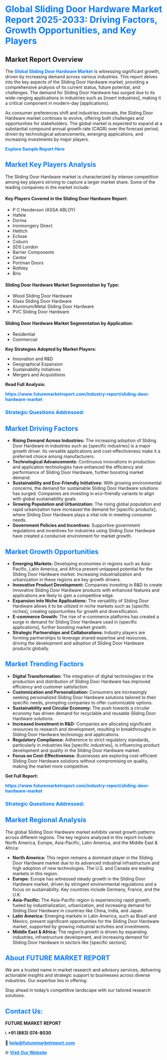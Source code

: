 <h1 style="color: #007BFF;">Global Sliding Door Hardware Market Report 2025-2033: Driving Factors, Growth Opportunities, and Key Players</h1>

<section id="overview">
<h2>Market Report Overview</h2>
<p>The <a href="https://www.futuremarketreport.com/industry-report/sliding-door-hardware-market" style="color: #007BFF; text-decoration: none;"><strong>Global Sliding Door Hardware Market</strong></a> is witnessing significant growth, driven by increasing demand across various industries. This report delves into the key aspects of the Sliding Door Hardware market, providing a comprehensive analysis of its current status, future potential, and challenges. The demand for Sliding Door Hardware has surged due to its wide-ranging applications in industries such as [insert industries], making it a critical component in modern-day [applications].</p>
<p>As consumer preferences shift and industries innovate, the Sliding Door Hardware market continues to evolve, offering both challenges and opportunities for stakeholders. The global market is expected to expand at a substantial compound annual growth rate (CAGR) over the forecast period, driven by technological advancements, emerging applications, and increasing investments by major players.</p>
</section>

<section id="overview">
<p><a href="https://www.futuremarketreport.com/request-sample/reportId=26497" style="color: #007BFF; text-decoration: none;"><strong>Explore Sample Report Here</strong></a></p>
</section>

<section id="key-players">
<h2 style="color: #007BFF;">Market Key Players Analysis</h2>
<p>The Sliding Door Hardware market is characterized by intense competition among key players striving to capture a larger market share. Some of the leading companies in the market include:</p>
<h4>Key Players Covered in the Sliding Door Hardware Report:</h4>
<ul><li>P C Henderson (ASSA ABLOY)</li><li>Hafele</li><li>Dorma</li><li>Ironmongery Direct</li><li>Hettich</li><li>Eclisse</li><li>Coburn</li><li>SDS London</li><li>Barrier Components</li><li>Centor</li><li>Portman Doors</li><li>Rothley</li><li>Brio</li></ul>
<h4>Sliding Door Hardware Market Segmentation by Type:</h4>
<ul><li>Wood Sliding Door Hardware</li><li>Glass Sliding Door Hardware</li><li>Aluminum/Metal Sliding Door Hardware</li><li>PVC Sliding Door Hardware</li></ul>

<h4>Sliding Door Hardware Market Segmentation by Application:</h4>
<ul><li>Residential</li><li>Commercial</li></ul>
<p><strong>Key Strategies Adopted by Market Players:</strong></p>
<ul>
<li>Innovation and R&D</li>
<li>Geographical Expansion</li>
<li>Sustainability Initiatives</li>
<li>Mergers and Acquisitions</li>
</ul>
</section>

<section>
<p><strong>Read Full Analysis: </strong></p><a href="https://www.futuremarketreport.com/industry-report/sliding-door-hardware-market" style="color: #007BFF; text-decoration: none;"><strong>https://www.futuremarketreport.com/industry-report/sliding-door-hardware-market</strong></a>
<h3 style="color: #007BFF;">Strategic Questions Addressed:</h3>
</section>

<section id="driving-factors">
<h2 style="color: #007BFF;">Market Driving Factors</h2>
<ul>
<li><strong>Rising Demand Across Industries:</strong> The increasing adoption of Sliding Door Hardware in industries such as [specific industries] is a major growth driver. Its versatile applications and cost-effectiveness make it a preferred choice among manufacturers.</li>
<li><strong>Technological Advancements:</strong> Continuous innovations in production and application technologies have enhanced the efficiency and performance of Sliding Door Hardware, further boosting market demand.</li>
<li><strong>Sustainability and Eco-Friendly Initiatives:</strong> With growing environmental concerns, the demand for sustainable Sliding Door Hardware solutions has surged. Companies are investing in eco-friendly variants to align with global sustainability goals.</li>
<li><strong>Growing Population and Urbanization:</strong> The rising global population and rapid urbanization have increased the demand for [specific products], where Sliding Door Hardware plays a vital role in meeting consumer needs.</li>
<li><strong>Government Policies and Incentives:</strong> Supportive government regulations and incentives for industries using Sliding Door Hardware have created a conducive environment for market growth.</li>
</ul>
</section>

<section id="growth-opportunities">
<h2 style="color: #007BFF;">Market Growth Opportunities</h2>
<ul>
<li><strong>Emerging Markets:</strong> Developing economies in regions such as Asia-Pacific, Latin America, and Africa present untapped potential for the Sliding Door Hardware market. Increasing industrialization and urbanization in these regions are key growth drivers.</li>
<li><strong>Innovative Product Development:</strong> Companies investing in R&D to create innovative Sliding Door Hardware products with enhanced features and applications are likely to gain a competitive edge.</li>
<li><strong>Expansion into Niche Applications:</strong> The versatility of Sliding Door Hardware allows it to be utilized in niche markets such as [specific niches], creating opportunities for growth and diversification.</li>
<li><strong>E-commerce Growth:</strong> The rise of e-commerce platforms has created a surge in demand for Sliding Door Hardware used in [specific applications], further boosting market growth.</li>
<li><strong>Strategic Partnerships and Collaborations:</strong> Industry players are forming partnerships to leverage shared expertise and resources, driving the development and adoption of Sliding Door Hardware products globally.</li>
</ul>
</section>

<section id="trending-factors">
<h2 style="color: #007BFF;">Market Trending Factors</h2>
<ul>
<li><strong>Digital Transformation:</strong> The integration of digital technologies in the production and distribution of Sliding Door Hardware has improved efficiency and customer satisfaction.</li>
<li><strong>Customization and Personalization:</strong> Consumers are increasingly seeking personalized Sliding Door Hardware solutions tailored to their specific needs, prompting companies to offer customizable options.</li>
<li><strong>Sustainability and Circular Economy:</strong> The push towards a circular economy has driven demand for recyclable and reusable Sliding Door Hardware solutions.</li>
<li><strong>Increased Investment in R&D:</strong> Companies are allocating significant resources to research and development, resulting in breakthroughs in Sliding Door Hardware technology and applications.</li>
<li><strong>Regulatory Compliance:</strong> Adherence to strict regulatory standards, particularly in industries like [specific industries], is influencing product development and quality in the Sliding Door Hardware market.</li>
<li><strong>Focus on Cost-Effectiveness:</strong> Businesses are exploring cost-efficient Sliding Door Hardware solutions without compromising on quality, making the market more competitive.</li>
</ul>
</section>

<section>
<p><strong>Get Full Report: </strong></p><a href="https://www.futuremarketreport.com/industry-report/sliding-door-hardware-market" style="color: #007BFF; text-decoration: none;"><strong>https://www.futuremarketreport.com/industry-report/sliding-door-hardware-market</strong></a>
<h3 style="color: #007BFF;">Strategic Questions Addressed:</h3>
</section>


<section id="regional-analysis">
<h2 style="color: #007BFF;">Market Regional Analysis</h2>
<p>The global Sliding Door Hardware market exhibits varied growth patterns across different regions. The key regions analyzed in this report include North America, Europe, Asia-Pacific, Latin America, and the Middle East & Africa:</p>
<ul>
<li><strong>North America:</strong> This region remains a dominant player in the Sliding Door Hardware market due to its advanced industrial infrastructure and high adoption of new technologies. The U.S. and Canada are leading markets in this region.</li>
<li><strong>Europe:</strong> Europe has witnessed steady growth in the Sliding Door Hardware market, driven by stringent environmental regulations and a focus on sustainability. Key countries include Germany, France, and the U.K.</li>
<li><strong>Asia-Pacific:</strong> The Asia-Pacific region is experiencing rapid growth, fueled by industrialization, urbanization, and increasing demand for Sliding Door Hardware in countries like China, India, and Japan.</li>
<li><strong>Latin America:</strong> Emerging markets in Latin America, such as Brazil and Mexico, present significant opportunities for the Sliding Door Hardware market, supported by growing industrial activities and investments.</li>
<li><strong>Middle East & Africa:</strong> The region’s growth is driven by expanding industries, infrastructure development, and increasing demand for Sliding Door Hardware in sectors like [specific sectors].</li>
</ul>
</section>

<footer>
<h2 style="color: #007BFF;">About FUTURE MARKET REPORT</h2>
<p>We are a trusted name in market research and advisory services, delivering actionable insights and strategic support to businesses across diverse industries. Our expertise lies in offering:</p>

<p>Stay ahead in today’s competitive landscape with our tailored research solutions.</p>

<h2 style="color: #007BFF;">Contact Us:</h2>
<p><strong>FUTURE MARKET REPORT</strong></p>
<p>📞 <strong>+91 (883) 074-8030</strong></p>
<p>📧 <strong><a href="mailto:help@futuremarketreport.com" style="color: #007BFF;">help@futuremarketreport.com</a></strong></p>
<p>🌐 <strong><a href="https://www.futuremarketreport.com/" style="color: #007BFF;">Visit Our Website</a></strong></p>
</footer>
